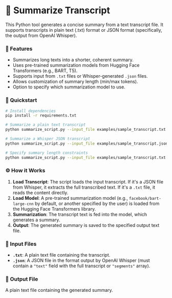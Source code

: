 # 📝 Summarize Transcript

This Python tool generates a concise summary from a text transcript file. It supports transcripts in plain text (.txt) format or JSON format (specifically, the output from OpenAI Whisper).

### 🔧 Features
- Summarizes long texts into a shorter, coherent summary.
- Uses pre-trained summarization models from Hugging Face Transformers (e.g., BART, T5).
- Supports input from `.txt` files or Whisper-generated `.json` files.
- Allows customization of summary length (min/max tokens).
- Option to specify which summarization model to use.

### 🏁 Quickstart
```bash
# Install dependencies
pip install -r requirements.txt

# Summarize a plain text transcript
python summarize_script.py --input_file examples/sample_transcript.txt --output_file summary_plain.txt

# Summarize a Whisper JSON transcript
python summarize_script.py --input_file examples/sample_transcript.json --output_file summary_whisper.txt --model_name t5-small

# Specify summary length constraints
python summarize_script.py --input_file examples/sample_transcript.txt --output_file custom_summary.txt --min_length 30 --max_length 150
```

### ⚙️ How it Works
1.  **Load Transcript**: The script loads the input transcript. If it's a JSON file from Whisper, it extracts the full transcribed text. If it's a `.txt` file, it reads the content directly.
2.  **Load Model**: A pre-trained summarization model (e.g., `facebook/bart-large-cnn` by default, or another specified by the user) is loaded from the Hugging Face Transformers library.
3.  **Summarization**: The transcript text is fed into the model, which generates a summary.
4.  **Output**: The generated summary is saved to the specified output text file.

### 📂 Input Files
-   **`.txt`**: A plain text file containing the transcript.
-   **`.json`**: A JSON file in the format output by OpenAI Whisper (must contain a `"text"` field with the full transcript or `"segments"` array).

### 📄 Output File
A plain text file containing the generated summary. 